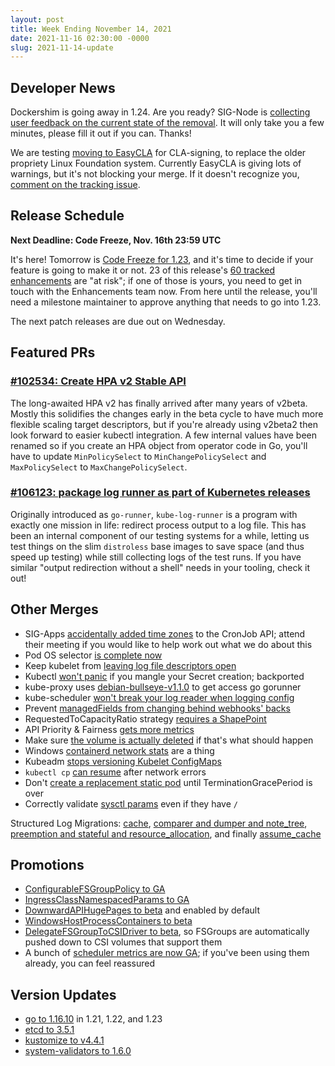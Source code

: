 ```yaml
---
layout: post
title: Week Ending November 14, 2021
date: 2021-11-16 02:30:00 -0000
slug: 2021-11-14-update
---
```


## Developer News

Dockershim is going away in 1.24.  Are you ready?  SIG-Node is [collecting user feedback on the current state of the removal](https://forms.gle/svCJmhvTv78jGdSx8). It will only take you a few minutes, please fill it out if you can. Thanks!

We are testing [moving to EasyCLA](https://groups.google.com/g/kubernetes-dev/c/-mdBNXLYZ_Y) for CLA-signing, to replace the older propriety Linux Foundation system.  Currently EasyCLA is giving lots of warnings, but it's not blocking your merge. If it doesn't recognize you, [comment on the tracking issue](https://github.com/kubernetes/org/issues/3068).

## Release Schedule

**Next Deadline: Code Freeze, Nov. 16th 23:59 UTC**

It's here! Tomorrow is [Code Freeze for 1.23](https://groups.google.com/g/kubernetes-dev/c/pqdD3S7rhy0), and it's time to decide if your feature is going to make it or not. 23 of this release's [60 tracked enhancements](http://bit.ly/k8s123-enhancements) are "at risk"; if one of those is yours, you need to get in touch with the Enhancements team now. From here until the release, you'll need a milestone maintainer to approve anything that needs to go into 1.23.

The next patch releases are due out on Wednesday.

## Featured PRs

### [#102534: Create HPA v2 Stable API](https://github.com/kubernetes/kubernetes/pull/102534)

The long-awaited HPA v2 has finally arrived after many years of v2beta. Mostly this solidifies the changes early in the beta cycle to have much more flexible scaling target descriptors, but if you're already using v2beta2 then look forward to easier kubectl integration. A few internal values have been renamed so if you create an HPA object from operator code in Go, you'll have to update `MinPolicySelect` to `MinChangePolicySelect` and `MaxPolicySelect` to `MaxChangePolicySelect`.

### [#106123: package log runner as part of Kubernetes releases](https://github.com/kubernetes/kubernetes/pull/106123)

Originally introduced as `go-runner`, `kube-log-runner` is a program with exactly one mission in life: redirect process output to a log file. This has been an internal component of our testing systems for a while, letting us test things on the slim `distroless` base images to save space (and thus speed up testing) while still collecting logs of the test runs. If you have similar "output redirection without a shell" needs in your tooling, check it out!

## Other Merges

* SIG-Apps [accidentally added time zones](https://groups.google.com/g/kubernetes-dev/c/rlyEWxVbrVY) to the CronJob API; attend their meeting if you would like to help work out what we do about this
* Pod OS selector [is complete now](https://github.com/kubernetes/kubernetes/pull/105292)
* Keep kubelet from [leaving log file descriptors open](https://github.com/kubernetes/kubernetes/pull/106382)
* Kubectl [won't panic](https://github.com/kubernetes/kubernetes/pull/106317) if you mangle your Secret creation; backported
* kube-proxy uses [debian-bullseye-v1.1.0](https://github.com/kubernetes/kubernetes/pull/106301) to get access go gorunner
* kube-scheduler [won't break your log reader when logging config](https://github.com/kubernetes/kubernetes/pull/106228)
* Prevent [managedFields from changing behind webhooks' backs](https://github.com/kubernetes/kubernetes/pull/106195)
* RequestedToCapacityRatio strategy [requires a ShapePoint](https://github.com/kubernetes/kubernetes/pull/106169)
* API Priority & Fairness [gets more metrics](https://github.com/kubernetes/kubernetes/pull/105873)
* Make sure [the volume is actually deleted](https://github.com/kubernetes/kubernetes/pull/105773) if that's what should happen
* Windows [containerd network stats](https://github.com/kubernetes/kubernetes/pull/105744) are a thing
* Kubeadm [stops versioning Kubelet ConfigMaps](https://github.com/kubernetes/kubernetes/pull/105741)
* `kubectl cp` [can resume](https://github.com/kubernetes/kubernetes/pull/104792) after network errors
* Don't [create a replacement static pod](https://github.com/kubernetes/kubernetes/pull/104743) until TerminationGracePeriod is over
* Correctly validate [sysctl params](https://github.com/kubernetes/kubernetes/pull/102393) even if they have `/`

Structured Log Migrations: [cache](https://github.com/kubernetes/kubernetes/pull/105969), [comparer and dumper and note_tree](https://github.com/kubernetes/kubernetes/pull/105968), [preemption and stateful and resource_allocation](https://github.com/kubernetes/kubernetes/pull/105967), and finally [assume_cache](https://github.com/kubernetes/kubernetes/pull/105904)

## Promotions

* [ConfigurableFSGroupPolicy to GA](https://github.com/kubernetes/kubernetes/pull/105885)
* [IngressClassNamespacedParams to GA](https://github.com/kubernetes/kubernetes/pull/104636)
* [DownwardAPIHugePages to beta](https://github.com/kubernetes/kubernetes/pull/106271) and enabled by default
* [WindowsHostProcessContainers to beta](https://github.com/kubernetes/kubernetes/pull/106058)
* [DelegateFSGroupToCSIDriver to beta](https://github.com/kubernetes/kubernetes/pull/106330), so FSGroups are automatically pushed down to CSI volumes that support them
* A bunch of [scheduler metrics are now GA](https://github.com/kubernetes/kubernetes/pull/106266); if you've been using them already, you can feel reassured

## Version Updates

* [go to 1.16.10](https://github.com/kubernetes/kubernetes/pull/106224) in 1.21, 1.22, and 1.23
* [etcd to 3.5.1](https://github.com/kubernetes/kubernetes/pull/105706)
* [kustomize to v4.4.1](https://github.com/kubernetes/kubernetes/pull/106389)
* [system-validators to 1.6.0](https://github.com/kubernetes/kubernetes/pull/106323)
